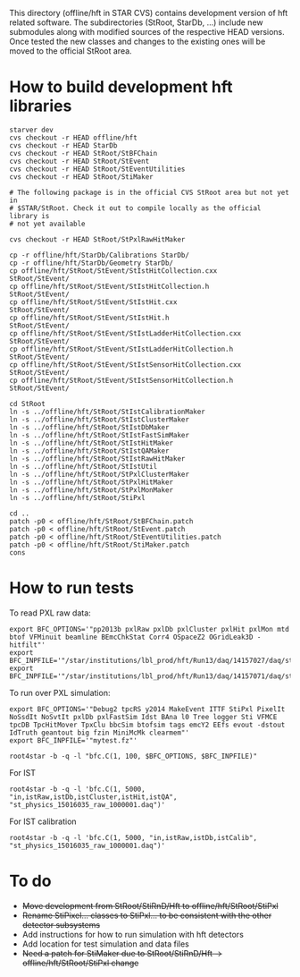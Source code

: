 
This directory (offline/hft in STAR CVS) contains development version of hft
related software. The subdirectories (StRoot, StarDb, ...) include new
submodules along with modified sources of the respective HEAD versions. Once
tested the new classes and changes to the existing ones will be moved to the
official StRoot area.


How to build development hft libraries
======================================

    starver dev
    cvs checkout -r HEAD offline/hft
    cvs checkout -r HEAD StarDb
    cvs checkout -r HEAD StRoot/StBFChain
    cvs checkout -r HEAD StRoot/StEvent
    cvs checkout -r HEAD StRoot/StEventUtilities
    cvs checkout -r HEAD StRoot/StiMaker

    # The following package is in the official CVS StRoot area but not yet in
    # $STAR/StRoot. Check it out to compile locally as the official library is
    # not yet available

    cvs checkout -r HEAD StRoot/StPxlRawHitMaker

    cp -r offline/hft/StarDb/Calibrations StarDb/
    cp -r offline/hft/StarDb/Geometry StarDb/
    cp offline/hft/StRoot/StEvent/StIstHitCollection.cxx       StRoot/StEvent/
    cp offline/hft/StRoot/StEvent/StIstHitCollection.h         StRoot/StEvent/
    cp offline/hft/StRoot/StEvent/StIstHit.cxx                 StRoot/StEvent/
    cp offline/hft/StRoot/StEvent/StIstHit.h                   StRoot/StEvent/
    cp offline/hft/StRoot/StEvent/StIstLadderHitCollection.cxx StRoot/StEvent/
    cp offline/hft/StRoot/StEvent/StIstLadderHitCollection.h   StRoot/StEvent/
    cp offline/hft/StRoot/StEvent/StIstSensorHitCollection.cxx StRoot/StEvent/
    cp offline/hft/StRoot/StEvent/StIstSensorHitCollection.h   StRoot/StEvent/

    cd StRoot
    ln -s ../offline/hft/StRoot/StIstCalibrationMaker
    ln -s ../offline/hft/StRoot/StIstClusterMaker
    ln -s ../offline/hft/StRoot/StIstDbMaker
    ln -s ../offline/hft/StRoot/StIstFastSimMaker
    ln -s ../offline/hft/StRoot/StIstHitMaker
    ln -s ../offline/hft/StRoot/StIstQAMaker
    ln -s ../offline/hft/StRoot/StIstRawHitMaker
    ln -s ../offline/hft/StRoot/StIstUtil
    ln -s ../offline/hft/StRoot/StPxlClusterMaker
    ln -s ../offline/hft/StRoot/StPxlHitMaker
    ln -s ../offline/hft/StRoot/StPxlMonMaker
    ln -s ../offline/hft/StRoot/StiPxl

    cd ..
    patch -p0 < offline/hft/StRoot/StBFChain.patch
    patch -p0 < offline/hft/StRoot/StEvent.patch
    patch -p0 < offline/hft/StRoot/StEventUtilities.patch
    patch -p0 < offline/hft/StRoot/StiMaker.patch
    cons


How to run tests
================

To read PXL raw data:

    export BFC_OPTIONS='"pp2013b pxlRaw pxlDb pxlCluster pxlHit pxlMon mtd btof VFMinuit beamline BEmcChkStat Corr4 OSpaceZ2 OGridLeak3D -hitfilt"'
    export BFC_INPFILE='"/star/institutions/lbl_prod/hft/Run13/daq/14157027/daq/st_physics_14157027_raw_5480001.daq"'
    export BFC_INPFILE='"/star/institutions/lbl_prod/hft/Run13/daq/14157071/daq/st_pxl_adc_14157071_raw_6990001.daq"'

To run over PXL simulation:

    export BFC_OPTIONS='"Debug2 tpcRS y2014 MakeEvent ITTF StiPxl PixelIt NoSsdIt NoSvtIt pxlDb pxlFastSim Idst BAna l0 Tree logger Sti VFMCE tpcDB TpcHitMover TpxClu bbcSim btofsim tags emcY2 EEfs evout -dstout IdTruth geantout big fzin MiniMcMk clearmem"'
    export BFC_INPFILE='"mytest.fz"'

    root4star -b -q -l "bfc.C(1, 100, $BFC_OPTIONS, $BFC_INPFILE)"

For IST

    root4star -b -q -l 'bfc.C(1, 5000, "in,istRaw,istDb,istCluster,istHit,istQA", "st_physics_15016035_raw_1000001.daq")'

For IST calibration

    root4star -b -q -l 'bfc.C(1, 5000, "in,istRaw,istDb,istCalib", "st_physics_15016035_raw_1000001.daq")'


To do
=====

- <del>Move development from StRoot/StiRnD/Hft to offline/hft/StRoot/StiPxl</del>
- <del>Rename StiPixel... classes to StiPxl... to be consistent with the other
detector subsystems</del>
- Add instructions for how to run simulation with hft detectors
- Add location for test simulation and data files
- <del>Need a patch for StiMaker due to StRoot/StiRnD/Hft -> offline/hft/StRoot/StiPxl change </del>
